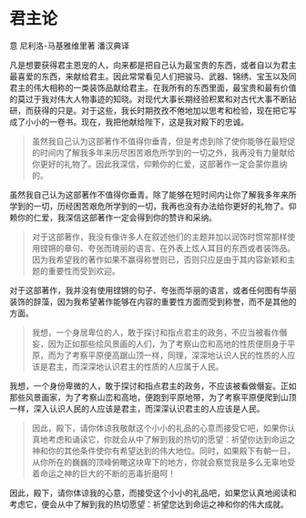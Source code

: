 # 君主论
意 尼利洛-马基雅维里著
潘汉典译

凡是想要获得君主恩宠的人，向来都是把自己认为最宝贵的东西，或者自以为君主最喜爱的东西，来献给君主。因此常常看见人们把骏马、武器、锦绣、宝玉以及同君主的伟大相称的一类装饰品献给君主。在我所有的东西里面，最宝贵和最有价值的莫过于我对伟大人物事迹的知晓。对现代大事长期经验积累和对古代大事不断钻研，而获得的只是。对于这些，我长时期孜孜不倦地加以思考和检验，现在把它写成了小小的一卷书。现在，我把他献给陛下，这是我对殿下的忠诚。

> 虽然我自己认为这部著作不值得你垂青，但是考虑到除了使你能够在最短促的时间内了解我多年来历尽困苦艰危所学到的一切之外，我再没有力量献给你更好的礼物了。因此我深信，仰赖你的仁爱，这部著作一定会蒙你嘉纳的。

虽然我自己认为这部著作不值得你垂青。除了能够在短时间内让你了解我多年来所学到的一切，历经困苦艰危所学到的一切，我再也没有办法给你更好的礼物了。仰赖你的仁爱，我深信这部著作一定会得到你的赞许和采纳。

> 对于这部著作，我没有像许多人在叙述他们的主题并加以润饰时惯常那样使用铿锵的章句、夸张而瑰丽的语言、在外表上炫人耳目的东西或者装饰品。因为我希望我的著作如果不赢得称誉则已，否则只应是由于其内容新颖和主题的重要性而受到欢迎。

对于这部著作，我并没有使用铿锵的句子、夸张而华丽的语言，或者任何图有华丽装饰的辞藻，因为我希望著作能够在内容的重要性方面而受到称誉，而不是其他的方面。

> 我想，一个身居卑位的人，敢于探讨和指点君主的政务，不应当被看作僭妄，因为正如那些绘风景画的人们，为了考察山峦和高地的性质便厕身于平原，而为了考察平原便高踞山顶一样，同理，深深地认识人民的性质的人应该是君主，而深深地认识君主的性质的人应属于人民。

我想，一个身份卑微的人，敢于探讨和指点君主的政务，不应该被看做僭妄。正如那些风景画家，为了考察山峦和高地，便跑到平原地带，为了考察平原便爬到山顶一样，深入认识人民的人应该是君主，而深深认识君主的人应该是人民。

> 因此，殿下，请你体谅我敬献这个小小的礼品的心意而接受它吧，如果你认真地考虑和诵读它，你就会从中了解到我的热切的愿望：祈望你达到命运之神和你的其他条件使你有希望达到的伟大地位。同时，如果殿下有朝一日，从你所在的巍巍的顶峰俯瞰这块卑下的地方，你就会察觉我是多么无辜地受着命运之神的巨大的不断的恶毒折磨呵！

因此，殿下，请你体谅我的心意，而接受这个小小的礼品吧，如果您认真地阅读和考虑它，便会从中了解到我的热切愿望：祈望您达到命运之神和你的伟大成就。
